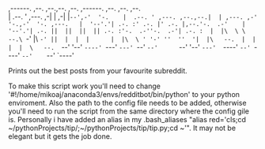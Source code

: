                                                                                                          
,------.           ,--.   ,--.,--.  ,--.      ,------.                ,--.         ,--.    ,--.          
|  .--. ' ,---.  ,-|  | ,-|  |`--',-'  '-.    |  .--. ' ,---. ,--.,--.|  | ,---. ,-'  '-.,-'  '-. ,---.  
|  '--'.'| .-. :' .-. |' .-. |,--.'-.  .-'    |  '--'.'| .-. ||  ||  ||  || .-. :'-.  .-''-.  .-'| .-. : 
|  |\  \ \   --.\ `-' |\ `-' ||  |  |  |      |  |\  \ ' '-' ''  ''  '|  |\   --.  |  |    |  |  \   --. 
`--' '--' `----' `---'  `---' `--'  `--'      `--' '--' `---'  `----' `--' `----'  `--'    `--'   `----'

Prints out the best posts from your favourite subreddit.

To make this script work you'll need to change '#!/home/mikoaj/anaconda3/envs/redditbot/bin/python' to your python enviroment.
Also the path to the config file needs to be added, otherwise you'll need to run the script from the same directory where the config gile is.
Personally i have added an alias in my .bash_aliases "alias red='cls;cd ~/pythonProjects/tip/;~/pythonProjects/tip/tip.py;cd ~'". It may not be elegant but it gets the job done.

